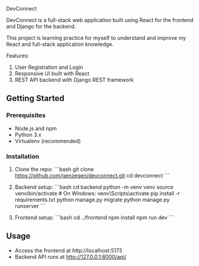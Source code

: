 DevConnect

DevConnect is a full-stack web application built using React for the frontend and Django for the backend.

This project is learning practice for myself to understand and improve my React and full-stack application knowledge.

Features:
1. User Registration and Login
2. Responsive UI built with React
3. REST API backend with Django REST framework

## Getting Started
### Prerequisites
- Node.js and npm
- Python 3.x
- Virtualenv (recommended)

### Installation

1. Clone the repo:
   \`\`\`bash
   git clone https://github.com/genzegen/devconnect.git
   cd devconnect
   \`\`\`

2. Backend setup:
   \`\`\`bash
   cd backend
   python -m venv venv
   source venv/bin/activate  # On Windows: venv\Scripts\activate
   pip install -r requirements.txt
   python manage.py migrate
   python manage.py runserver
   \`\`\`

3. Frontend setup:
   \`\`\`bash
   cd ../frontend
   npm install
   npm run dev
   \`\`\`

## Usage
- Access the frontend at http://localhost:5173
- Backend API runs at http://127.0.0.1:8000/api/
